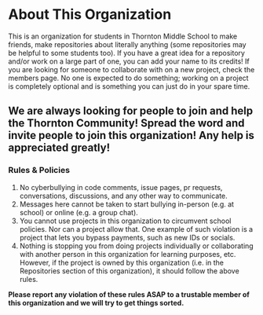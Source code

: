 # About This Organization

This is an organization for students in Thornton Middle School to make friends, make repositories about literally anything (some repositories may be helpful to some students too). If you have a great idea for a repository and/or work on a large part of one, you can add your name to its credits! If you are looking for someone to collaborate with on a new project, check the members page. No one is expected to do something; working on a project is completely optional and is something you can just do in your spare time. 

## We are always looking for people to join and help the Thornton Community! Spread the word and invite people to join this organization! Any help is appreciated greatly!



### Rules & Policies
1. No cyberbullying in code comments, issue pages, pr requests, conversations, discussions, and any other way to communicate.
2. Messages here cannot be taken to start bullying in-person (e.g. at school) or online (e.g. a group chat).
3. You cannot use projects in this organization to circumvent school policies. Nor can a project allow that. One example of such violation is a project that lets you bypass payments, such as new IDs or socials.
4. Nothing is stopping you from doing projects individually or collaborating with another person in this organization for learning purposes, etc. However, if the project is owned by this organization (i.e. in the Repositories section of this organization), it should follow the above rules.

**Please report any violation of these rules ASAP to a trustable member of this organization and we will try to get things sorted.**
